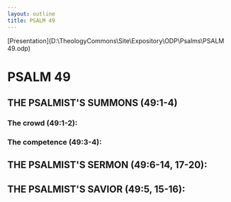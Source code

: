 ```yaml
---
layout: outline
title: PSALM 49
---
```

[Presentation](D:\TheologyCommons\Site\Expository\ODP\Psalms\PSALM 49.odp)
# PSALM 49 
## THE PSALMIST\'S SUMMONS (49:1-4) 
###  The crowd (49:1-2): 
###  The competence (49:3-4): 
## THE PSALMIST\'S SERMON (49:6-14, 17-20): 
## THE PSALMIST\'S SAVIOR (49:5, 15-16): 
